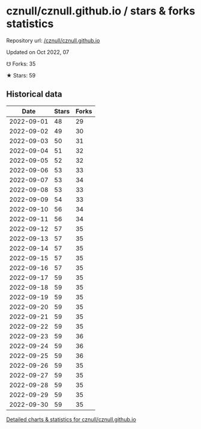 # cznull/cznull.github.io / stars & forks statistics

Repository url: [/cznull/cznull.github.io](https://github.com/cznull/cznull.github.io)

Updated on Oct 2022, 07

☋ Forks: 35

★ Stars: 59

## Historical data
| Date | Stars | Forks |
|------|-------|-------|
| 2022-09-01 | 48 | 29 | 
| 2022-09-02 | 49 | 30 | 
| 2022-09-03 | 50 | 31 | 
| 2022-09-04 | 51 | 32 | 
| 2022-09-05 | 52 | 32 | 
| 2022-09-06 | 53 | 33 | 
| 2022-09-07 | 53 | 34 | 
| 2022-09-08 | 53 | 33 | 
| 2022-09-09 | 54 | 33 | 
| 2022-09-10 | 56 | 34 | 
| 2022-09-11 | 56 | 34 | 
| 2022-09-12 | 57 | 35 | 
| 2022-09-13 | 57 | 35 | 
| 2022-09-14 | 57 | 35 | 
| 2022-09-15 | 57 | 35 | 
| 2022-09-16 | 57 | 35 | 
| 2022-09-17 | 59 | 35 | 
| 2022-09-18 | 59 | 35 | 
| 2022-09-19 | 59 | 35 | 
| 2022-09-20 | 59 | 35 | 
| 2022-09-21 | 59 | 35 | 
| 2022-09-22 | 59 | 35 | 
| 2022-09-23 | 59 | 36 | 
| 2022-09-24 | 59 | 36 | 
| 2022-09-25 | 59 | 36 | 
| 2022-09-26 | 59 | 35 | 
| 2022-09-27 | 59 | 35 | 
| 2022-09-28 | 59 | 35 | 
| 2022-09-29 | 59 | 35 | 
| 2022-09-30 | 59 | 35 | 


[Detailed charts & statistics for cznull/cznull.github.io](https://reviewgithub.com/rep/cznull/cznull.github.io)
